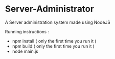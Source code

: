 # Server-Administrator

A Server administration system made using NodeJS

Running instructions :

- npm install ( only the first time you run it )
- npm build ( only the first time you run it )
- node main.js
